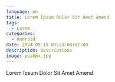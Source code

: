 ```yaml
---
language: en
title: Lorem Ipsum Dolor Sit Amet Amend
tags:
  - Lorem
categories:
  - Android
date: 2024-09-15 03:23:00+07:00
description: Descriptions
image: peakpx.jpg
---
```

Lorem Ipsum Dolor Sit Amet Amend
